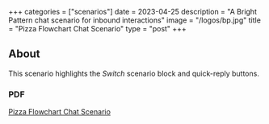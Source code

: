 +++
categories = ["scenarios"]
date = 2023-04-25
description = "A Bright Pattern chat scenario for inbound interactions"
image = "/logos/bp.jpg"
title = "Pizza Flowchart Chat Scenario"
type = "post"
+++

## About

This scenario highlights the *Switch* scenario block and quick-reply buttons.

### PDF

[Pizza Flowchart Chat Scenario](/images/portfolio/ESS-Pizza-Flowchart-Chat-Scenario.pdf)
